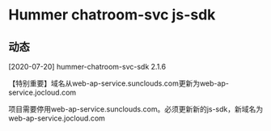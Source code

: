 # Hummer chatroom-svc js-sdk

## 动态

[2020-07-20] hummer-chatroom-svc-sdk 2.1.6

【特别重要】域名从web-ap-service.sunclouds.com更新为web-ap-service.jocloud.com

项目需要停用web-ap-service.sunclouds.com。必须更新新的js-sdk，新域名为web-ap-service.jocloud.com
